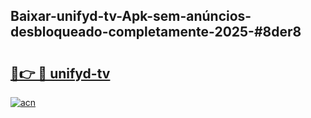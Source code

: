 ## Baixar-unifyd-tv-Apk-sem-anúncios-desbloqueado-completamente-2025-#8der8

# <h2><a href="https://ainizakaria.my?title=unifyd-tv&ref=22M">🔗👉 🔴 unifyd-tv</a></h2>

[![acn](https://github.com/user-attachments/assets/0f9c940e-d8b0-45ae-aac7-cd30a18b3e1c)](https://ainizakaria.my?title=unifyd-tv&ref=22M)

